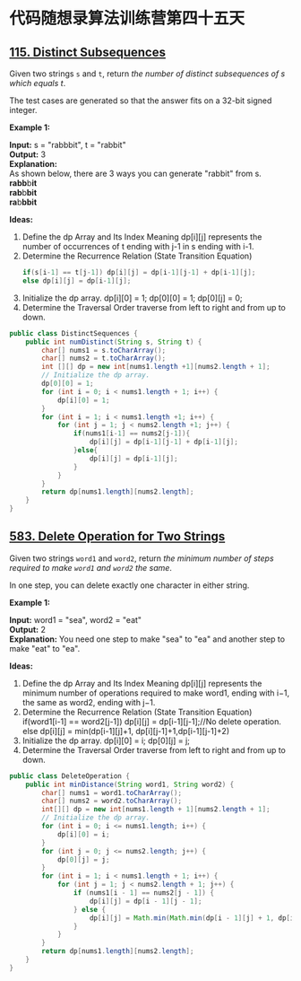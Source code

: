 # 代码随想录算法训练营第四十五天
## [115. Distinct Subsequences](https://leetcode.com/problems/distinct-subsequences/description/)

Given two strings `s` and `t`, return *the number of distinct subsequences of s which equals t*.

The test cases are generated so that the answer fits on a 32-bit signed integer.

**Example 1:**

**Input:** s = "rabbbit", t = "rabbit" <br>
**Output:** 3 <br>
**Explanation:** <br>
As shown below, there are 3 ways you can generate "rabbit" from s. <br>
**rabb**b**it** <br>
**rab**b**bit** <br>
**ra**b**bbit**

**Ideas:**
1. Define the dp Array and Its Index Meaning
   dp[i][j] represents the number of occurrences of t ending with j-1 in s ending with i-1.
2. Determine the Recurrence Relation (State Transition Equation)
   ```Java
   if(s[i-1] == t[j-1]) dp[i][j] = dp[i-1][j-1] + dp[i-1][j];
   else dp[i][j] = dp[i-1][j];
   ```
3. Initialize the dp array.
   dp[i][0] = 1; dp[0][0] = 1; dp[0][j] = 0;
4. Determine the Traversal Order
   traverse from left to right and from up to down.

```Java
public class DistinctSequences {
    public int numDistinct(String s, String t) {
        char[] nums1 = s.toCharArray();
        char[] nums2 = t.toCharArray();
        int [][] dp = new int[nums1.length +1][nums2.length + 1];
        // Initialize the dp array.
        dp[0][0] = 1;
        for (int i = 0; i < nums1.length + 1; i++) {
            dp[i][0] = 1;
        }
        for (int i = 1; i < nums1.length +1; i++) {
            for (int j = 1; j < nums2.length +1; j++) {
                if(nums1[i-1] == nums2[j-1]){
                    dp[i][j] = dp[i-1][j-1] + dp[i-1][j];
                }else{
                    dp[i][j] = dp[i-1][j];
                }
            }
        }
        return dp[nums1.length][nums2.length];
    }
}
```

## [583. Delete Operation for Two Strings](https://leetcode.com/problems/delete-operation-for-two-strings/description/)

Given two strings `word1` and `word2`, return *the minimum number of steps required to make `word1` and `word2` the same*.

In one step, you can delete exactly one character in either string.

**Example 1:**

**Input:** word1 = "sea", word2 = "eat" <br>
**Output:** 2 <br>
**Explanation:** You need one step to make "sea" to "ea" and another step to make "eat" to "ea".

**Ideas:**
1. Define the dp Array and Its Index Meaning
   dp[i][j] represents the minimum number of operations required to make word1, ending with i−1, the same as word2, ending with j−1.
2. Determine the Recurrence Relation (State Transition Equation)
   if(word1[i-1] == word2[j-1]) dp[i][j] = dp[i-1][j-1];//No delete operation.
   else dp[i][j] = min(dp[i-1][j]+1, dp[i][j-1]+1,dp[i-1][j-1]+2)
3. Initialize the dp array.
   dp[i][0] = i; dp[0][j] = j;
4. Determine the Traversal Order
   traverse from left to right and from up to down.

```Java
public class DeleteOperation {
    public int minDistance(String word1, String word2) {
        char[] nums1 = word1.toCharArray();
        char[] nums2 = word2.toCharArray();
        int[][] dp = new int[nums1.length + 1][nums2.length + 1];
        // Initialize the dp array.
        for (int i = 0; i <= nums1.length; i++) {
            dp[i][0] = i;
        }
        for (int j = 0; j <= nums2.length; j++) {
            dp[0][j] = j;
        }
        for (int i = 1; i < nums1.length + 1; i++) {
            for (int j = 1; j < nums2.length + 1; j++) {
                if (nums1[i - 1] == nums2[j - 1]) {
                    dp[i][j] = dp[i - 1][j - 1];
                } else {
                    dp[i][j] = Math.min(Math.min(dp[i - 1][j] + 1, dp[i][j - 1] + 1), dp[i - 1][j - 1] + 2);
                }
            }
        }
        return dp[nums1.length][nums2.length];
    }
}
```

































